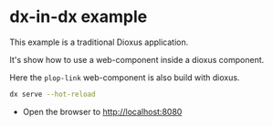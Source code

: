 # dx-in-dx example

This example is a traditional Dioxus application.

It's show how to use a web-component inside a dioxus component.

Here the `plop-link` web-component is also build with dioxus.


```bash
dx serve --hot-reload
```

- Open the browser to <http://localhost:8080>
